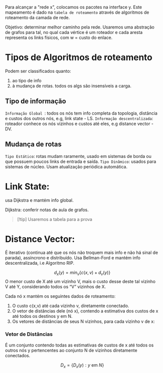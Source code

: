 Para alcançar a "rede x", colocamos os pacotes na interface y. Este mapeamento é dado na `tabela de roteamento` através de algoritmos de roteamento da camada de rede. 

Objetivo: determinar melhor caminho pela rede. 
Usaremos uma abstração de grafos para tal, no qual cada vértice é um roteador e cada aresta representa os links físicos, com w = custo do enlace.

# Tipos de Algoritmos de roteamento
Podem ser classificados quanto:
1. ao tipo de info
2. à mudança de rotas.
todos os algs são insensíveis a carga.

## Tipo de informação
`Informação Global `: todos os nós tem info completa da topologia, distância e custos dos outros nós, e.g, link state - LS.
`Informação descentralizada`: roteador conhece os nós vizinhos e custos até eles, e.g distance vector - DV.

## Mudança de rotas
`Tipo Estático`: rotas mudam raramente, usado em sistemas de borda ou que possuem poucos links de entrada e saída.
`Tipo Dinâmico`: usados para sistemas de núcleo. Usam atualização periódica automática.

# Link State:
usa Dijkstra e mantém info global.

Dijkstra: conferir notas de aula de grafos.

> [!tip]  Usaremos a tabela para a prova

# Distance Vector:
É iterativo (continua até que os nós não troquem mais info e não há sinal de parada), assíncrono e distribuído. 
Usa Bellman-Ford e mantém info descentralizada, i.e Algoritmo RIP.

$$
d_{x}(y) = min_{v}\{ c(x, v) + d_{v}(y) \} 
$$
O menor custo de X até um vizinho V, mais o custo desse deste tal vizinho V até Y, considerando todos os “V” vizinhos de X.

Cada nó x mantém os seguintes dados de roteamento:
1. O custo c(x,v) até cada vizinho v, diretamente conectado.
2. O vetor de distâncias dele (nó x), contendo a estimativa dos custos de x até todos os destinos y em N.
3. Os vetores de distâncias de seus N vizinhos, para cada vizinho v de x:

### Vetor de Distâncias
É um conjunto contendo todas as estimativas de custos de x até todos os outros nós y pertencentes ao conjunto N de vizinhos diretamente conectados.

$$D_{x} = \{ D_{x}(y) : y \ \text{em} \ N \}$$